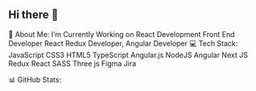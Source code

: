 ## Hi there 👋

💫 About Me: I’m Currently Working on React Development
Front End Developer React Redux Developer, Angular Developer
💻 Tech Stack:
JavaScript CSS3 HTML5 TypeScript Angular.js NodeJS Angular Next JS Redux React SASS Three js Figma Jira

📊 GitHub Stats:









